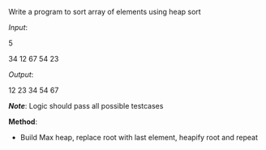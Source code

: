Write a program to sort array of elements using heap sort

*Input*: 

5

34 12 67 54 23 

*Output*: 

12 23 34 54 67 



__*Note*__: Logic should pass all possible testcases


**Method**:
- Build Max heap, replace root with last element, heapify root and repeat 
